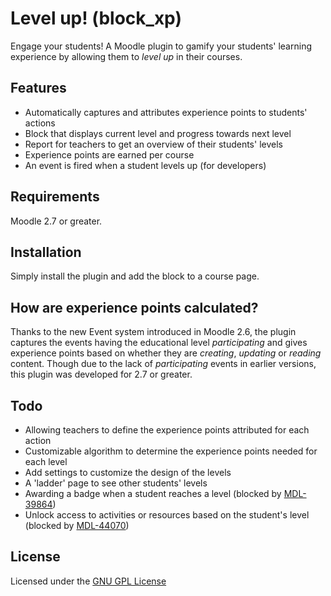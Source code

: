 Level up! (block_xp)
====================

Engage your students! A Moodle plugin to gamify your students' learning experience by allowing them to _level up_ in their courses.

Features
--------

- Automatically captures and attributes experience points to students' actions
- Block that displays current level and progress towards next level
- Report for teachers to get an overview of their students' levels
- Experience points are earned per course
- An event is fired when a student levels up (for developers)

Requirements
------------

Moodle 2.7 or greater.

Installation
------------

Simply install the plugin and add the block to a course page.

How are experience points calculated?
-------------------------------------

Thanks to the new Event system introduced in Moodle 2.6, the plugin captures the events having the educational level _participating_ and gives experience points based on whether they are _creating_, _updating_ or _reading_ content. Though due to the lack of _participating_ events in earlier versions, this plugin was developed for 2.7 or greater.

Todo
----

- Allowing teachers to define the experience points attributed for each action
- Customizable algorithm to determine the experience points needed for each level
- Add settings to customize the design of the levels
- A 'ladder' page to see other students' levels
- Awarding a badge when a student reaches a level (blocked by [MDL-39864](https://tracker.moodle.org/browse/MDL-39864))
- Unlock access to activities or resources based on the student's level (blocked by [MDL-44070](https://tracker.moodle.org/browse/MDL-44070))

License
-------

Licensed under the [GNU GPL License](http://www.gnu.org/copyleft/gpl.html)
